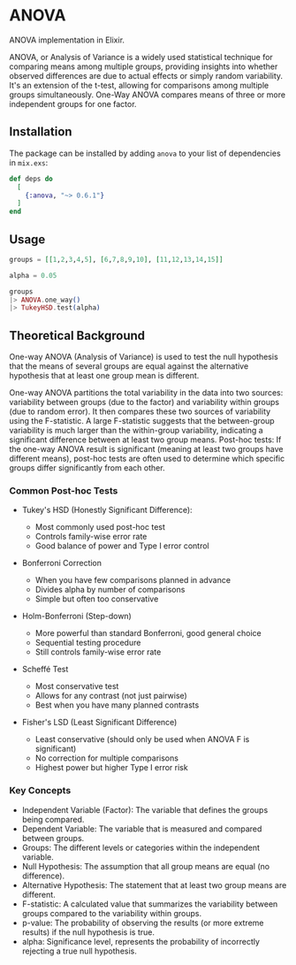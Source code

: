 # ANOVA

ANOVA implementation in Elixir.

ANOVA, or Analysis of Variance is a widely used statistical technique for comparing means
among multiple groups, providing insights into whether observed differences are due to
actual effects or simply random variability. It's an extension of the t-test, allowing for
comparisons among multiple groups simultaneously. One-Way ANOVA compares means of three or
more independent groups for one factor.

## Installation

The package can be installed by adding `anova` to your list of dependencies in `mix.exs`:

```elixir
def deps do
  [
    {:anova, "~> 0.6.1"}
  ]
end
```

## Usage

```elixir
groups = [[1,2,3,4,5], [6,7,8,9,10], [11,12,13,14,15]]

alpha = 0.05

groups
|> ANOVA.one_way()
|> TukeyHSD.test(alpha)
```

## Theoretical Background

One-way ANOVA (Analysis of Variance) is used to test the null hypothesis that the means of
several groups are equal against the alternative hypothesis that at least one group mean
is different.

One-way ANOVA partitions the total variability in the data into two sources: variability
between groups (due to the factor) and variability within groups (due to random error). It
then compares these two sources of variability using the F-statistic. A large F-statistic
suggests that the between-group variability is much larger than the within-group
variability, indicating a significant difference between at least two group means.
Post-hoc tests: If the one-way ANOVA result is significant (meaning at least two groups
have different means), post-hoc tests are often used to determine which specific groups
differ significantly from each other.

### Common Post-hoc Tests

* Tukey's HSD (Honestly Significant Difference):
  * Most commonly used post-hoc test
  * Controls family-wise error rate
  * Good balance of power and Type I error control

* Bonferroni Correction
  * When you have few comparisons planned in advance
  * Divides alpha by number of comparisons
  * Simple but often too conservative

* Holm-Bonferroni (Step-down)
  * More powerful than standard Bonferroni, good general choice
  * Sequential testing procedure
  * Still controls family-wise error rate

* Scheffé Test
  * Most conservative test
  * Allows for any contrast (not just pairwise)
  * Best when you have many planned contrasts

* Fisher's LSD (Least Significant Difference)
  * Least conservative (should only be used when ANOVA F is significant)
  * No correction for multiple comparisons
  * Highest power but higher Type I error risk

### Key Concepts

* Independent Variable (Factor): The variable that defines the groups being compared.
* Dependent Variable: The variable that is measured and compared between groups.
* Groups: The different levels or categories within the independent variable.
* Null Hypothesis: The assumption that all group means are equal (no difference).
* Alternative Hypothesis: The statement that at least two group means are different.
* F-statistic: A calculated value that summarizes the variability between groups compared
  to the variability within groups.
* p-value: The probability of observing the results (or more extreme results) if the null
  hypothesis is true.
* alpha: Significance level, represents the probability of incorrectly rejecting a true
  null hypothesis.
